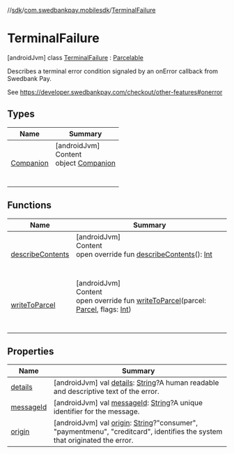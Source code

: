 //[sdk](../../../index.md)/[com.swedbankpay.mobilesdk](../index.md)/[TerminalFailure](index.md)



# TerminalFailure  
 [androidJvm] class [TerminalFailure](index.md) : [Parcelable](https://developer.android.com/reference/kotlin/android/os/Parcelable.html)

Describes a terminal error condition signaled by an onError callback from Swedbank Pay.



See https://developer.swedbankpay.com/checkout/other-features#onerror

   


## Types  
  
|  Name |  Summary | 
|---|---|
| <a name="com.swedbankpay.mobilesdk/TerminalFailure.Companion///PointingToDeclaration/"></a>[Companion](-companion/index.md)| <a name="com.swedbankpay.mobilesdk/TerminalFailure.Companion///PointingToDeclaration/"></a>[androidJvm]  <br>Content  <br>object [Companion](-companion/index.md)  <br><br><br>|


## Functions  
  
|  Name |  Summary | 
|---|---|
| <a name="com.swedbankpay.mobilesdk/TerminalFailure/describeContents/#/PointingToDeclaration/"></a>[describeContents](describe-contents.md)| <a name="com.swedbankpay.mobilesdk/TerminalFailure/describeContents/#/PointingToDeclaration/"></a>[androidJvm]  <br>Content  <br>open override fun [describeContents](describe-contents.md)(): [Int](https://kotlinlang.org/api/latest/jvm/stdlib/kotlin/-int/index.html)  <br><br><br>|
| <a name="com.swedbankpay.mobilesdk/TerminalFailure/writeToParcel/#android.os.Parcel#kotlin.Int/PointingToDeclaration/"></a>[writeToParcel](write-to-parcel.md)| <a name="com.swedbankpay.mobilesdk/TerminalFailure/writeToParcel/#android.os.Parcel#kotlin.Int/PointingToDeclaration/"></a>[androidJvm]  <br>Content  <br>open override fun [writeToParcel](write-to-parcel.md)(parcel: [Parcel](https://developer.android.com/reference/kotlin/android/os/Parcel.html), flags: [Int](https://kotlinlang.org/api/latest/jvm/stdlib/kotlin/-int/index.html))  <br><br><br>|


## Properties  
  
|  Name |  Summary | 
|---|---|
| <a name="com.swedbankpay.mobilesdk/TerminalFailure/details/#/PointingToDeclaration/"></a>[details](details.md)| <a name="com.swedbankpay.mobilesdk/TerminalFailure/details/#/PointingToDeclaration/"></a> [androidJvm] val [details](details.md): [String](https://kotlinlang.org/api/latest/jvm/stdlib/kotlin/-string/index.html)?A human readable and descriptive text of the error.   <br>|
| <a name="com.swedbankpay.mobilesdk/TerminalFailure/messageId/#/PointingToDeclaration/"></a>[messageId](message-id.md)| <a name="com.swedbankpay.mobilesdk/TerminalFailure/messageId/#/PointingToDeclaration/"></a> [androidJvm] val [messageId](message-id.md): [String](https://kotlinlang.org/api/latest/jvm/stdlib/kotlin/-string/index.html)?A unique identifier for the message.   <br>|
| <a name="com.swedbankpay.mobilesdk/TerminalFailure/origin/#/PointingToDeclaration/"></a>[origin](origin.md)| <a name="com.swedbankpay.mobilesdk/TerminalFailure/origin/#/PointingToDeclaration/"></a> [androidJvm] val [origin](origin.md): [String](https://kotlinlang.org/api/latest/jvm/stdlib/kotlin/-string/index.html)?"consumer", "paymentmenu", "creditcard", identifies the system that originated the error.   <br>|


